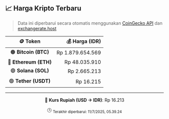 

<!-- HARGA_KRIPTO -->
## 📈 Harga Kripto Terbaru

> Data ini diperbarui secara otomatis menggunakan [CoinGecko API](https://www.coingecko.com/) dan [exchangerate.host](https://exchangerate.host/)

<div align="center">

| 🪙 Token | 💰 Harga (IDR) |
|:------:|---------------:|
| 🟠 **Bitcoin (BTC)**   | Rp 1.879.654.569 |
| 🔵 **Ethereum (ETH)**  | Rp 48.035.910 |
| 🟣 **Solana (SOL)**    | Rp 2.665.213 |
| 🟢 **Tether (USDT)**   | Rp 16.215 |

---

💱 **Kurs Rupiah (USD → IDR)**: Rp 16.213

🕒 <sub>Terakhir diperbarui: 11/7/2025, 05.39.24</sub>

</div>
<!-- /HARGA_KRIPTO -->